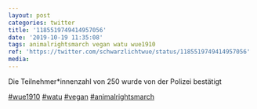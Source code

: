 ```yaml
---
layout: post
categories: twitter
title: '1185519749414957056'
date: '2019-10-19 11:35:08'
tags: animalrightsmarch vegan watu wue1910
ref: 'https://twitter.com/schwarzlichtwue/status/1185519749414957056'
media:
---
```

Die Teilnehmer\*innenzahl von 250 wurde von der Polizei bestätigt

[#wue1910](/t/wue1910) [#watu](/t/watu) [#vegan](/t/vegan) [#animalrightsmarch](/t/animalrightsmarch)